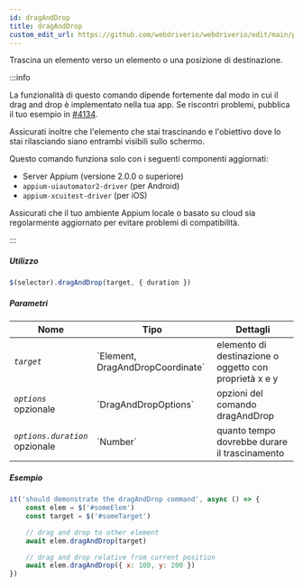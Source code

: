 ```yaml
---
id: dragAndDrop
title: dragAndDrop
custom_edit_url: https://github.com/webdriverio/webdriverio/edit/main/packages/webdriverio/src/commands/mobile/dragAndDrop.ts
---
```


Trascina un elemento verso un elemento o una posizione di destinazione.

:::info

La funzionalità di questo comando dipende fortemente dal modo in cui il drag and drop è
implementato nella tua app. Se riscontri problemi, pubblica il tuo esempio
in [#4134](https://github.com/webdriverio/webdriverio/issues/4134).

Assicurati inoltre che l'elemento che stai trascinando e l'obiettivo dove lo stai rilasciando siano entrambi visibili sullo schermo.

Questo comando funziona solo con i seguenti componenti aggiornati:
 - Server Appium (versione 2.0.0 o superiore)
 - `appium-uiautomator2-driver` (per Android)
 - `appium-xcuitest-driver` (per iOS)

Assicurati che il tuo ambiente Appium locale o basato su cloud sia regolarmente aggiornato per evitare problemi di compatibilità.

:::

##### Utilizzo

```js
$(selector).dragAndDrop(target, { duration })
```

##### Parametri

<table>
  <thead>
    <tr>
      <th>Nome</th><th>Tipo</th><th>Dettagli</th>
    </tr>
  </thead>
  <tbody>
    <tr>
      <td><code><var>target</var></code></td>
      <td>`Element, DragAndDropCoordinate`</td>
      <td>elemento di destinazione o oggetto con proprietà x e y</td>
    </tr>
    <tr>
      <td><code><var>options</var></code><br /><span className="label labelWarning">opzionale</span></td>
      <td>`DragAndDropOptions`</td>
      <td>opzioni del comando dragAndDrop</td>
    </tr>
    <tr>
      <td><code><var>options.duration</var></code><br /><span className="label labelWarning">opzionale</span></td>
      <td>`Number`</td>
      <td>quanto tempo dovrebbe durare il trascinamento</td>
    </tr>
  </tbody>
</table>

##### Esempio

```js title="example.test.js"
it('should demonstrate the dragAndDrop command', async () => {
    const elem = $('#someElem')
    const target = $('#someTarget')

    // drag and drop to other element
    await elem.dragAndDrop(target)

    // drag and drop relative from current position
    await elem.dragAndDrop({ x: 100, y: 200 })
})
```